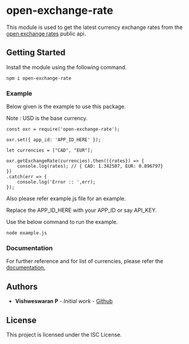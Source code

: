 # open-exchange-rate

This module is used to get the latest currency exchange rates from the [open exchange rates](https://openexchangerates.org/) public api.

## Getting Started

Install the module using the following command.

```
npm i open-exchange-rate
```

### Example

Below given is the example to use this package.

Note : USD is the base currency.

```
const oxr = require('open-exchange-rate');

oxr.set({ app_id: 'APP_ID_HERE' });

let currencies = ["CAD", "EUR"];

oxr.getExchangeRate(currencies).then(({rates}) => {
    console.log(rates); // { CAD: 1.342507, EUR: 0.896797}
})
.catch(err => {
    console.log('Error :: ',err);
});
```
Also please refer example.js file for an example.

Replace the APP_ID_HERE with your APP_ID or say API_KEY.

Use the below command to run the example.
```
node example.js
```

### Documentation

For further reference and for list of currencies, please refer the [documentation.](https://docs.openexchangerates.org/docs/latest-json)

## Authors

* **Vishweswaran P** - *Initial work* - [Github](https://github.com/vishweswaran-p)

## License

This project is licensed under the ISC License.

